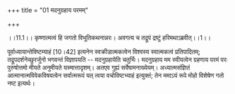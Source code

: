 +++
title = "01 मदनुग्रहाय परमम्"

+++
  
  
।।11.1।। कृष्णात्मत्वं हि जगतो विभूतिकथनान्नरः। अवगत्य च तद्रूपं द्रष्टुं
हरिमथाऽब्रवीत्।।1।।  
  
पूर्वाध्यायान्तेविष्टम्याहं \[10।42\] इत्यनेन स्वक्रीडात्मकत्वेन
विश्वस्य स्वात्मकत्वं प्रतिपादितम्; तद्रूपदर्शनेच्छुरर्जुनो भगवन्तं
विज्ञापयति -- मदनुग्रहायेति चतुर्भिः। मदनुग्रहाय मम स्वीयत्वेन ग्रहणाय
परमं परः पुरुषोत्तमो मीयते अनुमीयते यस्मात्तादृशम्। अतएव गुह्यं
सर्वेषामनाख्येयम्। अध्यात्मसंज्ञितं आत्मानात्मविवेकविषयत्वेन
सर्वात्मरूपं यत् त्वया वचोविष्टभ्याहं इत्युक्तं; तेन ममाऽयं रूपे मोहो
विशेषेण गतो नष्ट इत्यर्थः।  
  
